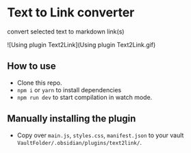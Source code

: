 # Text to Link converter

convert selected text to markdown link(s)



![Using plugin Text2Link](Using plugin Text2Link.gif)

## How to use

- Clone this repo.
- `npm i` or `yarn` to install dependencies
- `npm run dev` to start compilation in watch mode.

## Manually installing the plugin

- Copy over `main.js`, `styles.css`, `manifest.json` to your vault `VaultFolder/.obsidian/plugins/text2link/`.

